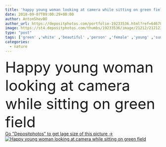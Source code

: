```yaml
---
title: 'happy young woman looking at camera while sitting on green field'
date: 2018-09-07T09:00:29+00:00
author: AntonShevBO
author_url: https://depositphotos.com/portfolio-19233536.html?ref=64678756
image: https://st4.depositphotos.com/thumbs/19233536/image/21212/212123312/api_thumb_450.jpg?forcejpeg=true
type: "post"
tags: ['green' ,'white' ,'beautiful' ,'person' ,'female' ,'young' ,'summer' ,'grass' ,'people' ,'beauty' ,'sunlight' ,'meadow' ,'outdoors' ,'field' ,'nature' ,'sunshine' ,'natural' ,'youth' ,'sunset' ,'rays' ,'alone' ,'dress' ,'attractive' ,'summertime' ,'caucasian woman' ]
categories: 
  - nature
---
```

<div aling="center">
            <font size="60"> Happy young woman looking at camera while sitting on green field</font>   
</div>
<div>
    <a href='https://st4.depositphotos.com/thumbs/19233536/image/21212/212123312/api_thumb_450.jpg?forcejpeg=true?ref=64678756' target=_blank > Go "Depositphotos" to get lage size of this picture ->
        <img href='https://st4.depositphotos.com/thumbs/19233536/image/21212/212123312/api_thumb_450.jpg?forcejpeg=true?ref=64678756' src='https://st4.depositphotos.com/19233536/21212/i/950/depositphotos_212123312-stock-photo-happy-young-woman-looking-camera.jpg?forcejpeg=true' alt='Happy young woman looking at camera while sitting on green field' >
    </a>
</div>
